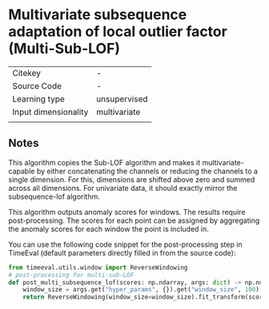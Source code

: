 # Multivariate subsequence adaptation of local outlier factor (Multi-Sub-LOF)

|||
| :--- | :--- |
| Citekey | - |
| Source Code | - |
| Learning type | unsupervised |
| Input dimensionality | multivariate |
|||

## Notes

This algorithm copies the Sub-LOF algorithm and makes it multivariate-capable by either concatenating the channels or reducing the channels to a single dimension.
For this, dimensions are shifted above zero and summed across all dimensions. For univariate data, it should exactly mirror the subsequence-lof algorithm. 


This algorithm outputs anomaly scores for windows.
The results require post-processing.
The scores for each point can be assigned by aggregating the anomaly scores for each window the point is included in.

You can use the following code snippet for the post-processing step in TimeEval (default parameters directly filled in from the source code):

<!--BEGIN:timeeval-post-->
```python
from timeeval.utils.window import ReverseWindowing
# post-processing for multi-sub-LOF
def post_multi_subsequence_lof(scores: np.ndarray, args: dict) -> np.ndarray:
    window_size = args.get("hyper_params", {}).get("window_size", 100)
    return ReverseWindowing(window_size=window_size).fit_transform(scores)
```
<!--END:timeeval-post-->
